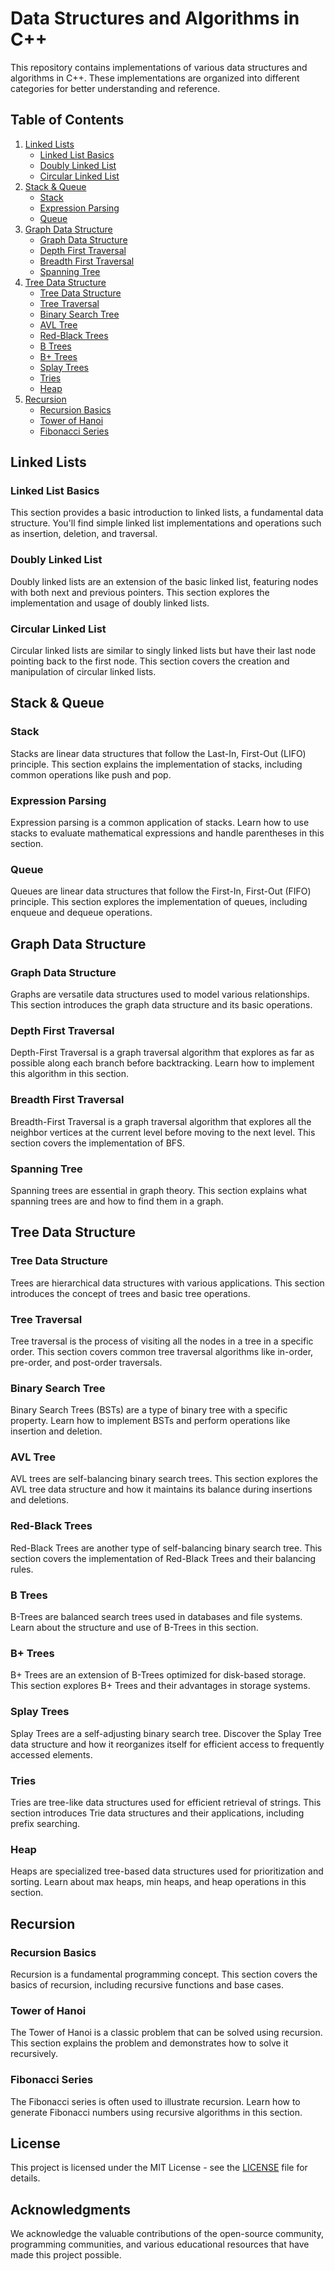 # Data Structures and Algorithms in C++

This repository contains implementations of various data structures and algorithms in C++. These implementations are organized into different categories for better understanding and reference.

## Table of Contents

1. [Linked Lists](#linked-lists)
    - [Linked List Basics](#linked-list-basics)
    - [Doubly Linked List](#doubly-linked-list)
    - [Circular Linked List](#circular-linked-list)
2. [Stack & Queue](#stack--queue)
    - [Stack](#stack)
    - [Expression Parsing](#expression-parsing)
    - [Queue](#queue)
3. [Graph Data Structure](#graph-data-structure)
    - [Graph Data Structure](#graph-data-structure)
    - [Depth First Traversal](#depth-first-traversal)
    - [Breadth First Traversal](#breadth-first-traversal)
    - [Spanning Tree](#spanning-tree)
4. [Tree Data Structure](#tree-data-structure)
    - [Tree Data Structure](#tree-data-structure)
    - [Tree Traversal](#tree-traversal)
    - [Binary Search Tree](#binary-search-tree)
    - [AVL Tree](#avl-tree)
    - [Red-Black Trees](#red-black-trees)
    - [B Trees](#b-trees)
    - [B+ Trees](#b-trees)
    - [Splay Trees](#splay-trees)
    - [Tries](#tries)
    - [Heap](#heap)
5. [Recursion](#recursion)
    - [Recursion Basics](#recursion-basics)
    - [Tower of Hanoi](#tower-of-hanoi)
    - [Fibonacci Series](#fibonacci-series)

## Linked Lists

### Linked List Basics

This section provides a basic introduction to linked lists, a fundamental data structure. You'll find simple linked list implementations and operations such as insertion, deletion, and traversal.

### Doubly Linked List

Doubly linked lists are an extension of the basic linked list, featuring nodes with both next and previous pointers. This section explores the implementation and usage of doubly linked lists.

### Circular Linked List

Circular linked lists are similar to singly linked lists but have their last node pointing back to the first node. This section covers the creation and manipulation of circular linked lists.

## Stack & Queue

### Stack

Stacks are linear data structures that follow the Last-In, First-Out (LIFO) principle. This section explains the implementation of stacks, including common operations like push and pop.

### Expression Parsing

Expression parsing is a common application of stacks. Learn how to use stacks to evaluate mathematical expressions and handle parentheses in this section.

### Queue

Queues are linear data structures that follow the First-In, First-Out (FIFO) principle. This section explores the implementation of queues, including enqueue and dequeue operations.

## Graph Data Structure

### Graph Data Structure

Graphs are versatile data structures used to model various relationships. This section introduces the graph data structure and its basic operations.

### Depth First Traversal

Depth-First Traversal is a graph traversal algorithm that explores as far as possible along each branch before backtracking. Learn how to implement this algorithm in this section.

### Breadth First Traversal

Breadth-First Traversal is a graph traversal algorithm that explores all the neighbor vertices at the current level before moving to the next level. This section covers the implementation of BFS.

### Spanning Tree

Spanning trees are essential in graph theory. This section explains what spanning trees are and how to find them in a graph.

## Tree Data Structure

### Tree Data Structure

Trees are hierarchical data structures with various applications. This section introduces the concept of trees and basic tree operations.

### Tree Traversal

Tree traversal is the process of visiting all the nodes in a tree in a specific order. This section covers common tree traversal algorithms like in-order, pre-order, and post-order traversals.

### Binary Search Tree

Binary Search Trees (BSTs) are a type of binary tree with a specific property. Learn how to implement BSTs and perform operations like insertion and deletion.

### AVL Tree

AVL trees are self-balancing binary search trees. This section explores the AVL tree data structure and how it maintains its balance during insertions and deletions.

### Red-Black Trees

Red-Black Trees are another type of self-balancing binary search tree. This section covers the implementation of Red-Black Trees and their balancing rules.

### B Trees

B-Trees are balanced search trees used in databases and file systems. Learn about the structure and use of B-Trees in this section.

### B+ Trees

B+ Trees are an extension of B-Trees optimized for disk-based storage. This section explores B+ Trees and their advantages in storage systems.

### Splay Trees

Splay Trees are a self-adjusting binary search tree. Discover the Splay Tree data structure and how it reorganizes itself for efficient access to frequently accessed elements.

### Tries

Tries are tree-like data structures used for efficient retrieval of strings. This section introduces Trie data structures and their applications, including prefix searching.

### Heap

Heaps are specialized tree-based data structures used for prioritization and sorting. Learn about max heaps, min heaps, and heap operations in this section.

## Recursion

### Recursion Basics

Recursion is a fundamental programming concept. This section covers the basics of recursion, including recursive functions and base cases.

### Tower of Hanoi

The Tower of Hanoi is a classic problem that can be solved using recursion. This section explains the problem and demonstrates how to solve it recursively.

### Fibonacci Series

The Fibonacci series is often used to illustrate recursion. Learn how to generate Fibonacci numbers using recursive algorithms in this section.

## License

This project is licensed under the MIT License - see the [LICENSE](LICENSE) file for details.

## Acknowledgments

We acknowledge the valuable contributions of the open-source community, programming communities, and various educational resources that have made this project possible.
